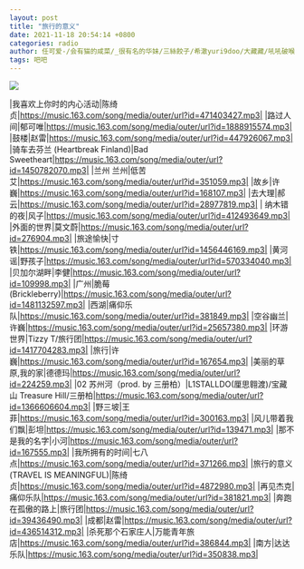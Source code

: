 ```yaml
---
layout: post
title: "旅行的意义"
date: 2021-11-18 20:54:14 +0800
categories: radio
author: 任可爱-/会有猫的咸菜/_很有名的华妹/三絲餃子/希澈yuri9doo/大藏藏/吼吼破喉咙/KeyL_0207/FloruitaShow/cloudplay_
tags: 吧吧
---
```

![]({{site.baseurl}}/images/cover_20211118.jpg)

|我喜欢上你时的内心活动|陈绮贞|https://music.163.com/song/media/outer/url?id=471403427.mp3|
|路过人间|郁可唯|https://music.163.com/song/media/outer/url?id=1888915574.mp3|
|鼓楼|赵雷|https://music.163.com/song/media/outer/url?id=447926067.mp3|
|骑车去芬兰 (Heartbreak Finland)|Bad Sweetheart|https://music.163.com/song/media/outer/url?id=1450782070.mp3|
|兰州 兰州|低苦艾|https://music.163.com/song/media/outer/url?id=351059.mp3|
|故乡|许巍|https://music.163.com/song/media/outer/url?id=168107.mp3|
|去大理|郝云|https://music.163.com/song/media/outer/url?id=28977819.mp3|
| 纳木错的夜|风子|https://music.163.com/song/media/outer/url?id=412493649.mp3|
|外面的世界|莫文蔚|https://music.163.com/song/media/outer/url?id=276904.mp3|
|旅途愉快|寸铁|https://music.163.com/song/media/outer/url?id=1456446169.mp3|
|黄河谣|野孩子|https://music.163.com/song/media/outer/url?id=570334040.mp3|
|贝加尔湖畔|李健|https://music.163.com/song/media/outer/url?id=109998.mp3|
|广州|脆莓(Brickleberry)|https://music.163.com/song/media/outer/url?id=1481132597.mp3|
|西湖|痛仰乐队|https://music.163.com/song/media/outer/url?id=381849.mp3|
|空谷幽兰|许巍|https://music.163.com/song/media/outer/url?id=25657380.mp3|
|环游世界|Tizzy T/旅行团|https://music.163.com/song/media/outer/url?id=1417704283.mp3|
|旅行|许巍|https://music.163.com/song/media/outer/url?id=167654.mp3|
|美丽的草原,我的家|德德玛|https://music.163.com/song/media/outer/url?id=224259.mp3|
|02 苏州河（prod. by 三册柏）|L1STALLDO(厘思翱渡)/宝藏山 Treasure Hill/三册柏|https://music.163.com/song/media/outer/url?id=1366606604.mp3|
|野三坡|王菲|https://music.163.com/song/media/outer/url?id=300163.mp3|
|风儿带着我们飘|彭坦|https://music.163.com/song/media/outer/url?id=139471.mp3|
|那不是我的名字|小河|https://music.163.com/song/media/outer/url?id=167555.mp3|
|我所拥有的时间|七八点|https://music.163.com/song/media/outer/url?id=371266.mp3|
|旅行的意义(TRAVEL IS MEANINGFUL)|陈绮贞|https://music.163.com/song/media/outer/url?id=4872980.mp3|
|再见杰克|痛仰乐队|https://music.163.com/song/media/outer/url?id=381821.mp3|
|奔跑在孤傲的路上|旅行团|https://music.163.com/song/media/outer/url?id=39436490.mp3|
|成都|赵雷|https://music.163.com/song/media/outer/url?id=436514312.mp3|
|杀死那个石家庄人|万能青年旅店|https://music.163.com/song/media/outer/url?id=386844.mp3|
|南方|达达乐队|https://music.163.com/song/media/outer/url?id=350838.mp3|

